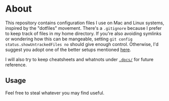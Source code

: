 # About

This repository contains configuration files I use on Mac and Linux systems, inspired by the "dotfiles" movement. There's a `.gitignore` because I prefer to keep track of files in my home directory. If you're also avoiding symlinks or wondering how this can be mangeable, setting `git config status.showUntrackedFiles no` should give enough control. Otherwise, I'd suggest you adopt one of the better setups mentioned [here](https://news.ycombinator.com/item?id=11070797).

I will also try to keep cheatsheets and whatnots under [`.docs/`](.docs) for future reference.

## Usage

Feel free to steal whatever you may find useful.
